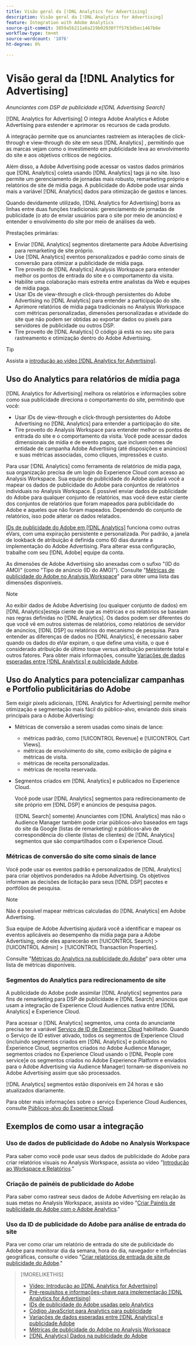 ```yaml
---
title: Visão geral da [!DNL Analytics for Advertising]
description: Visão geral da [!DNL Analytics for Advertising]
feature: Integration with Adobe Analytics
source-git-commit: 3059a5b211a8a219b02930f7f5763d5ec1467b8e
workflow-type: tm+mt
source-wordcount: '1076'
ht-degree: 0%

---
```


# Visão geral da [!DNL Analytics for Advertising]

*Anunciantes com DSP de publicidade e[!DNL Advertising Search]*

[!DNL Analytics for Advertising] O integra Adobe Analytics e Adobe Advertising para estender e aprimorar os recursos de cada produto.

A integração permite que os anunciantes rastreiem as interações de click-through e view-through do site em seus [!DNL Analytics] , permitindo que as marcas vejam como o investimento em publicidade leva ao envolvimento do site e aos objetivos críticos de negócios.

Além disso, a Adobe Advertising pode acessar os vastos dados primários que [!DNL Analytics] coleta usando [!DNL Analytics] tags já no site. Isso permite um gerenciamento de jornadas mais robusto, remarketing próprio e relatórios de site de mídia paga. A publicidade do Adobe pode usar ainda mais a variável [!DNL Analytics] dados para otimização de gastos e lances.

Quando devidamente utilizado, [!DNL Analytics for Advertising] borra as linhas entre duas funções tradicionais: gerenciamento de jornadas de publicidade (o ato de enviar usuários para o site por meio de anúncios) e entender o envolvimento do site por meio de análises da web.

Prestações primárias:

* Enviar [!DNL Analytics] segmentos diretamente para Adobe Advertising para remarketing de site próprio.
* Use [!DNL Analytics] eventos personalizados e padrão como sinais de conversão para otimizar a publicidade de mídia paga.
* Tire proveito de [!DNL Analytics] Analysis Workspace para entender melhor os pontos de entrada do site e o comportamento da visita.
* Habilite uma colaboração mais estreita entre analistas da Web e equipes de mídia paga.
* Usar IDs de view-through e click-through persistentes do Adobe Advertising no [!DNL Analytics] para entender a participação do site.
* Aprimore relatórios de mídia paga tradicionais no Analysis Workspace com métricas personalizadas, dimensões personalizadas e atividade do site que não podem ser obtidas ao exportar dados ou pixels para servidores de publicidade ou outros DSP.
* Tire proveito de [!DNL Analytics] O código já está no seu site para rastreamento e otimização dentro do Adobe Advertising.

>[!TIP]
>
> Assista a [introdução ao vídeo [!DNL Analytics for Advertising]](https://experienceleague.adobe.com/docs/advertising-cloud-learn/tutorials/analytics/intro-a4adc.html?lang=en#analytics).

## Uso do Analytics para relatórios de mídia paga

[!DNL Analytics for Advertising] melhora os relatórios e informações sobre como sua publicidade direciona o comportamento do site, permitindo que você:

* Usar IDs de view-through e click-through persistentes do Adobe Advertising no [!DNL Analytics] para entender a participação do site.
* Tire proveito do Analysis Workspace para entender melhor os pontos de entrada do site e o comportamento da visita. Você pode acessar dados dimensionais de mídia e de evento pagos, que incluem nomes de entidade de campanha Adobe Advertising (até disposições e anúncios) e suas métricas associadas, como cliques, impressões e custo.

Para usar [!DNL Analytics] como ferramenta de relatórios de mídia paga, sua organização precisa de um login do Experience Cloud com acesso ao Analysis Workspace. Sua equipe de publicidade do Adobe ajudará você a mapear os dados de publicidade do Adobe para conjuntos de relatórios individuais no Analysis Workspace. É possível enviar dados de publicidade do Adobe para qualquer conjunto de relatórios, mas você deve estar ciente dos conjuntos de relatórios que foram mapeados para publicidade do Adobe e aqueles que não foram mapeados. Dependendo do conjunto de relatórios, isso pode alterar os dados relatados.

[IDs de publicidade do Adobe em [!DNL Analytics]](ids.md) funciona como outras eVars, com uma expiração persistente e personalizada. Por padrão, a janela de lookback de atribuição é definida como 60 dias durante a implementação do Adobe Advertising. Para alterar essa configuração, trabalhe com seu [!DNL Adobe] equipe da conta.

As dimensões de Adobe Advertising são anexadas com o sufixo &quot;(ID do AMO)&quot; (como &quot;Tipo de anúncio (ID do AMO)&quot;). Consulte &quot;[Métricas de publicidade do Adobe no Analysis Workspace](advertising-metrics-in-analytics.md)&quot; para obter uma lista das dimensões disponíveis.

>[!NOTE]
>
> Ao exibir dados de Adobe Advertising (ou qualquer conjunto de dados) em [!DNL Analytics]esteja ciente de que as métricas e os relatórios se baseiam nas regras definidas no [!DNL Analytics]. Os dados podem ser diferentes do que você vê em outros sistemas de relatórios, como relatórios de servidor de anúncios, [!DNL DSP] ou relatórios do mecanismo de pesquisa. Para entender as diferenças de dados no [!DNL Analytics], é necessário saber quando os dados do eVar expiram, o que define uma visita, o que é considerado atribuição de último toque versus atribuição persistente total e outros fatores. Para obter mais informações, consulte [Variações de dados esperadas entre [!DNL Analytics] e publicidade Adobe](data-variances.md).

## Uso do Analytics para potencializar campanhas e Portfolio publicitárias do Adobe

Sem exigir pixels adicionais, [!DNL Analytics for Advertising] permite melhor otimização e segmentação mais fácil do público-alvo, enviando dois sinais principais para o Adobe Advertising:

* Métricas de conversão a serem usadas como sinais de lance:
   * métricas padrão, como [!UICONTROL Revenue] e [!UICONTROL Cart Views].
   * métricas de envolvimento do site, como exibição de página e métricas de visita.
   * métricas de receita personalizadas.
   * métricas de receita reservada.
* Segmentos criados em [!DNL Analytics] e publicados no Experience Cloud.

   Você pode usar [!DNL Analytics] segmentos para redirecionamento de site próprio em [!DNL DSP] e anúncios de pesquisa pagos.

   ([!DNL Search] somente) Anunciantes com [!DNL Analytics] mas não o Audience Manager também pode criar públicos-alvo baseados em tags do site da Google (listas de remarketing) e públicos-alvo de correspondência do cliente (listas de clientes) de [!DNL Analytics] segmentos que são compartilhados com o Experience Cloud.

### Métricas de conversão do site como sinais de lance

Você pode usar os eventos padrão e personalizados de [!DNL Analytics] para criar objetivos ponderados na Adobe Advertising. Os objetivos informam as decisões de licitação para seus [!DNL DSP] pacotes e portfólios de pesquisa.

>[!NOTE]
>
> Não é possível mapear métricas calculadas do [!DNL Analytics] em Adobe Advertising.

Sua equipe de Adobe Advertising ajudará você a identificar e mapear os eventos aplicáveis ao desempenho da mídia paga para a Adobe Advertising, onde eles aparecerão em [!UICONTROL Search] > [!UICONTROL Admin] > [!UICONTROL Transaction Properties].

Consulte &quot;[Métricas do Analytics na publicidade do Adobe](analytics-data-in-advertising.md)&quot; para obter uma lista de métricas disponíveis.

### Segmentos do Analytics para redirecionamento de site

A publicidade do Adobe pode assimilar [!DNL Analytics] segmentos para fins de remarketing para DSP de publicidade e [!DNL Search] anúncios que usam a integração de Experience Cloud Audiences nativa entre [!DNL Analytics] e Experience Cloud.

Para acessar o [!DNL Analytics] segmentos, uma conta do anunciante precisa ter a variável [Serviço de ID de Experience Cloud](https://experienceleague.adobe.com/docs/id-service/using/home.html) habilitado. Quando o Serviço de ID estiver ativado, todos os segmentos de Experience Cloud (incluindo segmentos criados em [!DNL Analytics] e publicados no Experience Cloud, segmentos criados no Adobe Audience Manager, segmentos criados no Experience Cloud usando o [!DNL People core service]e os segmentos criados no Adobe Experience Platform e enviados para o Adobe Advertising via Audience Manager) tornam-se disponíveis no Adobe Advertising assim que são processados.

[!DNL Analytics] segmentos estão disponíveis em 24 horas e são atualizados diariamente.

Para obter mais informações sobre o serviço Experience Cloud Audiences, consulte [Públicos-alvo do Experience Cloud](https://experienceleague.adobe.com/docs/core-services/interface/audiences/audience-library.html).

## Exemplos de como usar a integração

### Uso de dados de publicidade do Adobe no Analysis Workspace

Para saber como você pode usar seus dados de publicidade do Adobe para criar relatórios visuais no Analysis Workspace, assista ao vídeo &quot;[Introdução ao Workspace e Relatórios](https://experienceleague.adobe.com/docs/advertising-cloud-learn/tutorials/analytics/analytics-analysis-workspace-a4adc.html).&quot;

### Criação de painéis de publicidade do Adobe

Para saber como rastrear seus dados de Adobe Advertising em relação às suas metas no Analysis Workspace, assista ao vídeo &quot;[Criar Painéis de publicidade do Adobe com o Adobe Analytics](https://experienceleague.adobe.com/docs/advertising-cloud-learn/tutorials/analytics/analytics-dashboards-a4adc.html).&quot;

### Uso da ID de publicidade do Adobe para análise de entrada do site

Para ver como criar um relatório de entrada do site de publicidade do Adobe para monitorar dia da semana, hora do dia, navegador e influências geográficas, consulte o vídeo &quot;[Criar relatórios de entrada de site de publicidade do Adobe](https://experienceleague.adobe.com/docs/advertising-cloud-learn/tutorials/analytics/analytics-site-entry-a4adc.html).&quot;

>[!MORELIKETHIS]
>
>* [Vídeo: Introdução ao [!DNL Analytics for Advertising]](https://experienceleague.adobe.com/docs/advertising-cloud-learn/tutorials/analytics/intro-a4adc.html)
>* [Pré-requisitos e informações-chave para implementação [!DNL Analytics for Advertising]](prerequisites.md)
>* [IDs de publicidade do Adobe usadas pelo Analytics](ids.md)
>* [Código JavaScript para Analytics para publicidade](/help/integrations/analytics/javascript.md)
>* [Variações de dados esperadas entre [!DNL Analytics] e publicidade Adobe](data-variances.md)
>* [Métricas de publicidade do Adobe no Analysis Workspace](/help/integrations/analytics/advertising-metrics-in-analytics.md)
>* [[!DNL Analytics] Dados na publicidade do Adobe](/help/integrations/analytics/analytics-data-in-advertising.md)


